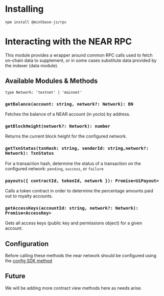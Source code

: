 

# Installing

`npm install @mintbase-js/rpc`

# Interacting with the NEAR RPC

This module provides a wrapper around common RPC calls used to fetch on-chain data to supplement, or in some cases substitute data provided by the indexer (data module).

## Available Modules & Methods

`type Network: 'testnet' | 'mainnet'`

### `getBalance(account: string, network?: Network): BN`

Fetches the balance of a NEAR account (in yocto) by address.

### `getBlockHeight(network?: Network): number`

Returns the current block height for the configured network.

### `getTxnStatus(txnHash: string, senderId: string,network?: Network): TxnStatus`

For a transaction hash, determine the status of a transaction on the configured network: `pending`, `success`, or `failure`

### `payouts({ contractId, tokenId, network }): Promise<UiPayout>`

Calls a token contract in order to determine the percentage amounts paid out to royalty accounts.

### `getAccessKeys(accountId: string, network?: Network): Promise<AccessKey>`

Gets all access keys (public key and permissions object) for a given account.

## Configuration

Before calling these methods the near network should be configured using the [config SDK method](https://docs.mintbase.io/dev/mintbase-sdk-ref/sdk/config)

## Future

We will be adding more contract view methods here as needs arise.
